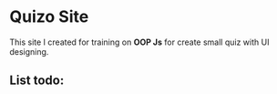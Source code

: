 # Quizo Site

This site I created for training on **OOP Js** for create small quiz with UI designing.

## List todo:
